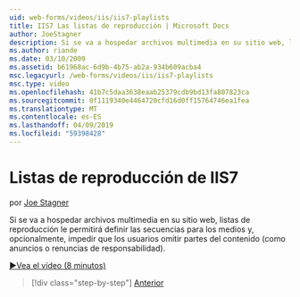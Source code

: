 ```yaml
---
uid: web-forms/videos/iis/iis7-playlists
title: IIS7 Las listas de reproducción | Microsoft Docs
author: JoeStagner
description: Si se va a hospedar archivos multimedia en su sitio web, listas de reproducción le permitirá definir las secuencias para los medios y, opcionalmente, impedir que los usuarios omitir partes de t...
ms.author: riande
ms.date: 03/10/2009
ms.assetid: b61968ac-6d9b-4b75-ab2a-934b609acba4
msc.legacyurl: /web-forms/videos/iis/iis7-playlists
msc.type: video
ms.openlocfilehash: 41b7c5daa3638eaab25379cdb9bd13fa807823ca
ms.sourcegitcommit: 0f1119340e4464720cfd16d0ff15764746ea1fea
ms.translationtype: MT
ms.contentlocale: es-ES
ms.lasthandoff: 04/09/2019
ms.locfileid: "59398428"
---
```

# <a name="iis7-playlists"></a>Listas de reproducción de IIS7

por [Joe Stagner](https://github.com/JoeStagner)

Si se va a hospedar archivos multimedia en su sitio web, listas de reproducción le permitirá definir las secuencias para los medios y, opcionalmente, impedir que los usuarios omitir partes del contenido (como anuncios o renuncias de responsabilidad).

[&#9654;Vea el vídeo (8 minutos)](https://channel9.msdn.com/Blogs/ASP-NET-Site-Videos/iis7-playlists)

> [!div class="step-by-step"]
> [Anterior](bit-rate-throttling.md)
